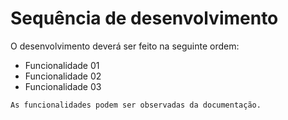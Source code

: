 # Sequência de desenvolvimento 

O desenvolvimento deverá ser feito na seguinte ordem:

- Funcionalidade 01
- Funcionalidade 02
- Funcionalidade 03

`
As funcionalidades podem ser observadas da documentação.
`